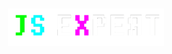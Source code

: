 <h1
  align="center"
>
  <img
    width="250px"
    height="60px"
    src="./assets/logo-javascript-expert.png"
  >
</h1>
